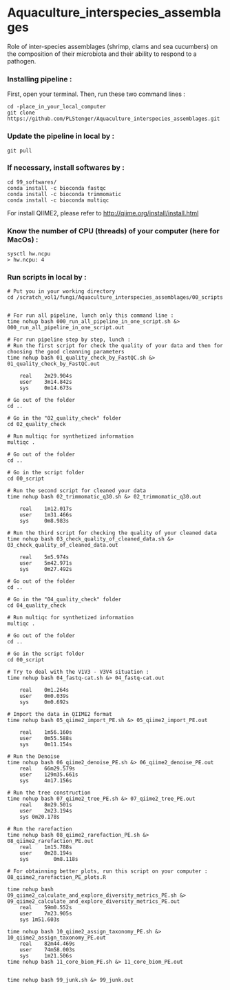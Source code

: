 # Aquaculture_interspecies_assemblages
Role of inter-species assemblages (shrimp, clams and sea cucumbers) on the composition of their microbiota and their ability to respond to a pathogen.

### Installing pipeline :

First, open your terminal. Then, run these two command lines :

    cd -place_in_your_local_computer
    git clone https://github.com/PLStenger/Aquaculture_interspecies_assemblages.git

### Update the pipeline in local by :

    git pull
    
### If necessary, install softwares by :   

    cd 99_softwares/
    conda install -c bioconda fastqc
    conda install -c bioconda trimmomatic
    conda install -c bioconda multiqc

For install QIIME2, please refer to http://qiime.org/install/install.html

### Know the number of CPU (threads) of your computer (here for MacOs) :   

    sysctl hw.ncpu
    > hw.ncpu: 4

### Run scripts in local by :


    # Put you in your working directory
    cd /scratch_vol1/fungi/Aquaculture_interspecies_assemblages/00_scripts
    
    
    # For run all pipeline, lunch only this command line : 
    time nohup bash 000_run_all_pipeline_in_one_script.sh &> 000_run_all_pipeline_in_one_script.out

    # For run pipeline step by step, lunch :
    # Run the first script for check the quality of your data and then for choosing the good cleanning parameters
    time nohup bash 01_quality_check_by_FastQC.sh &> 01_quality_check_by_FastQC.out
    
        real	2m29.904s
        user	3m14.842s
        sys	    0m14.673s
    
    # Go out of the folder
    cd ..
    
    # Go in the "02_quality_check" folder
    cd 02_quality_check
    
    # Run multiqc for synthetized information
    multiqc .
    
    # Go out of the folder
    cd ..
    
    # Go in the script folder
    cd 00_script

    # Run the second script for cleaned your data
    time nohup bash 02_trimmomatic_q30.sh &> 02_trimmomatic_q30.out
    
        real	1m12.017s
        user	1m31.466s
        sys	    0m8.983s

    # Run the third script for checking the quality of your cleaned data 
    time nohup bash 03_check_quality_of_cleaned_data.sh &> 03_check_quality_of_cleaned_data.out

        real	5m5.974s
        user	5m42.971s
        sys	    0m27.492s
        
    # Go out of the folder
    cd ..
    
    # Go in the "04_quality_check" folder
    cd 04_quality_check
    
    # Run multiqc for synthetized information
    multiqc .
    
    # Go out of the folder
    cd ..
    
    # Go in the script folder
    cd 00_script
    
    # Try to deal with the V1V3 - V3V4 situation :
    time nohup bash 04_fastq-cat.sh &> 04_fastq-cat.out

        real	0m1.264s
        user	0m0.039s
        sys	    0m0.692s

    # Import the data in QIIME2 format
    time nohup bash 05_qiime2_import_PE.sh &> 05_qiime2_import_PE.out
    
        real	1m56.160s
        user	0m55.588s
        sys	    0m11.154s
    
    # Run the Denoise
    time nohup bash 06_qiime2_denoise_PE.sh &> 06_qiime2_denoise_PE.out
        real	66m29.579s
        user	129m35.661s
        sys	    4m17.156s
    
    # Run the tree construction
    time nohup bash 07_qiime2_tree_PE.sh &> 07_qiime2_tree_PE.out
        real	8m29.501s
        user	2m23.194s
        sys	0m20.178s
    
    # Run the rarefaction
    time nohup bash 08_qiime2_rarefaction_PE.sh &> 08_qiime2_rarefaction_PE.out
        real	1m15.788s
        user	0m28.194s
        sys	       0m8.118s
        
    # For obtainning better plots, run this script on your computer :    
    08_qiime2_rarefaction_PE_plots.R
    
    time nohup bash 09_qiime2_calculate_and_explore_diversity_metrics_PE.sh &> 09_qiime2_calculate_and_explore_diversity_metrics_PE.out
        real	59m0.552s
        user	7m23.905s
        sys	1m51.603s
    
    time nohup bash 10_qiime2_assign_taxonomy_PE.sh &> 10_qiime2_assign_taxonomy_PE.out
        real	82m44.469s
        user	74m58.003s
        sys	    1m21.506s
    time nohup bash 11_core_biom_PE.sh &> 11_core_biom_PE.out
    
    
    time nohup bash 99_junk.sh &> 99_junk.out
